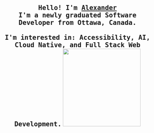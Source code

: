 <br>
<br>
<br>
<h2 align="center"><samp><b>Hello! I'm <a href="https://alexbhasin.ca">Alexander</a></b><br><b>I'm a newly graduated Software Developer from Ottawa, Canada.</b><br><br>   <b>I'm interested in: Accessibility, AI, Cloud Native, and Full Stack Web Development.</b></samp>
  <img src="https://i.pinimg.com/originals/6a/9e/52/6a9e52fabde1b32ebdb1bb497739d8b6.gif" width="250" />
<h2>
